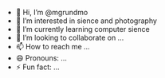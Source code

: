 - 👋 Hi, I’m @mgrundmo
- 👀 I’m interested in sience and photography
- 🌱 I’m currently learning computer sience
- 💞️ I’m looking to collaborate on ...
- 📫 How to reach me ...
- 😄 Pronouns: ...
- ⚡ Fun fact: ...

<!---
mgrundmo/mgrundmo is a ✨ special ✨ repository because its `README.md` (this file) appears on your GitHub profile.
You can click the Preview link to take a look at your changes.
--->
